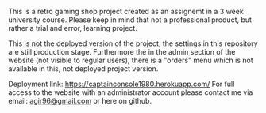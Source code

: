 This is a retro gaming shop project created as an assignemt in a 3 week university course.
Please keep in mind that not a professional product, but rather a trial and error, learning project.

This is not the deployed version of the project, the settings in this repository are still production stage.
Furthermore the in the admin section of the website (not visible to regular users), there is a "orders" menu which is 
not available in this, not deployed project version.

Deployment link: https://captainconsole1980.herokuapp.com/
For full access to the website with an administrator account please contact me via email: agir96@gmail.com 
or here on github.
